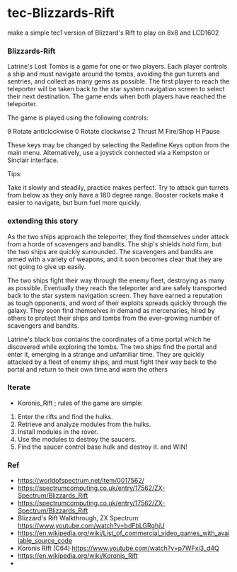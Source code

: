 # tec-Blizzards-Rift
make a simple tec1 version of Blizzard's Rift to play on 8x8 and LCD1602



### Blizzards-Rift

Latrine's Lost Tombs is a game for one or two players.  Each player controls a ship and must navigate around the tombs, avoiding the gun turrets and sentries, and collect as many gems as possible.  The first player to reach the teleporter will be taken back to the star system navigation screen to select their next destination.  The game ends when both players have reached the teleporter.

The game is played using the following controls:

9 Rotate anticlockwise
0 Rotate clockwise
2 Thrust
M Fire/Shop
H Pause

These keys may be changed by selecting the Redefine Keys option from the main menu.  Alternatively, use a joystick connected via a Kempston or Sinclair interface.

Tips:

Take it slowly and steadily, practice makes perfect.
Try to attack gun turrets from below as they only have a 180 degree range.
Booster rockets make it easier to navigate, but burn fuel more quickly.

### extending this story

As the two ships approach the teleporter, they find themselves under attack from a horde of scavengers and bandits.  The ship's shields hold firm, but the two ships are quickly surrounded.  The scavengers and bandits are armed with a variety of weapons, and it soon becomes clear that they are not going to give up easily.

The two ships fight their way through the enemy fleet, destroying as many as possible.  Eventually they reach the teleporter and are safely transported back to the star system navigation screen.  They have earned a reputation as tough opponents, and word of their exploits spreads quickly through the galaxy.  They soon find themselves in demand as mercenaries, hired by others to protect their ships and tombs from the ever-growing number of scavengers and bandits.

Latrine's black box contains the coordinates of a time portal which he discovered while exploring the tombs.  The two ships find the portal and enter it, emerging in a strange and unfamiliar time.  They are quickly attacked by a fleet of enemy ships, and must fight their way back to the portal and return to their own time.and warn the others




### Iterate

- Koronis_Rift ; rules of the game are simple:
1. Enter the rifts and find the hulks.
2. Retrieve and analyze modules from the hulks.
3. Install modules in the rover.
4. Use the modules to destroy the saucers.
5. Find the saucer control base hulk and destroy it. and WIN!


### Ref

- https://worldofspectrum.net/item/0017562/
- https://spectrumcomputing.co.uk/entry/17562/ZX-Spectrum/Blizzards_Rift
- https://spectrumcomputing.co.uk/entry/17562/ZX-Spectrum/Blizzards_Rift
- Blizzard's Rift Walkthrough, ZX Spectrum  https://www.youtube.com/watch?v=bdFbLGRghjU
- https://en.wikipedia.org/wiki/List_of_commercial_video_games_with_available_source_code
- Koronis RIft (C64)  https://www.youtube.com/watch?v=p7WFxi3_d4Q
- https://en.wikipedia.org/wiki/Koronis_Rift
- 
